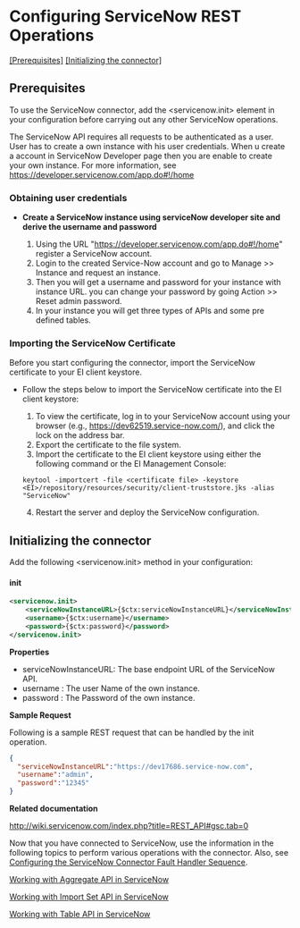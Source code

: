 # Configuring ServiceNow REST Operations

[[Prerequisites]](#Prerequisites) [[Initializing the connector]](#initializing-the-connector)

## Prerequisites

To use the ServiceNow connector, add the <servicenow.init> element in your configuration before carrying out any other ServiceNow operations.

The ServiceNow API requires all requests to be authenticated as a user. User has to create a own instance with his user credentials. When u create a account in ServiceNow Developer page then you are enable to create your own instance. For more information, see https://developer.servicenow.com/app.do#!/home

### Obtaining user credentials

* **Create a ServiceNow instance using serviceNow developer site and derive the username and password**
 
    1. Using the URL "https://developer.servicenow.com/app.do#!/home" register a ServiceNow account.
	2. Login to the created Service-Now account and go to Manage >> Instance and request an instance.
	3. Then you will get a username and password for your instance with instance URL. you can change your password by going Action >> Reset admin password.
	4. In your instance you will get three types of APIs and some pre defined tables.
	    
	    
### Importing the ServiceNow Certificate

Before you start configuring the connector, import the ServiceNow certificate to your EI client keystore.

* Follow the steps below to import the ServiceNow certificate into the EI client keystore:

    1. To view the certificate, log in to your ServiceNow account using your browser (e.g., https://dev62519.service-now.com/), and click the lock on the address bar.
    2. Export the certificate to the file system.
    3. Import the certificate to the EI client keystore using either the following command or the EI Management Console:
    ```
    keytool -importcert -file <certificate file> -keystore <EI>/repository/resources/security/client-truststore.jks -alias "ServiceNow"
    ```
    4. Restart the server and deploy the ServiceNow configuration. 

## Initializing the connector

Add the following <servicenow.init> method in your configuration:
 
#### init
```xml
<servicenow.init>
    <serviceNowInstanceURL>{$ctx:serviceNowInstanceURL}</serviceNowInstanceURL>
    <username>{$ctx:username}</username>
    <password>{$ctx:password}</password>
</servicenow.init>
```
**Properties** 
* serviceNowInstanceURL: The base endpoint URL of the ServiceNow API.  
* username : The user Name of the own instance.  
* password : The Password of the own instance. 

**Sample Request**

Following is a sample REST request that can be handled by the init operation.

```json
{
  "serviceNowInstanceURL":"https://dev17686.service-now.com", 
  "username":"admin",
  "password":"12345"
}
```

**Related  documentation**

http://wiki.servicenow.com/index.php?title=REST_API#gsc.tab=0

Now that you have connected to ServiceNow, use the information in the following topics to perform various operations with the connector. Also, see [Configuring the ServiceNow Connector Fault Handler Sequence](fault_handler_sequence.md).

[Working with Aggregate API in ServiceNow](aggregate.md)

[Working with Import Set API in ServiceNow](import_set.md)

[Working with Table API in ServiceNow](table.md)
